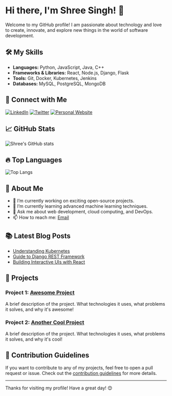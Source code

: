 # Hi there, I'm Shree Singh! 👋

Welcome to my GitHub profile! I am passionate about technology and love to create, innovate, and explore new things in the world of software development.

## 🛠️ My Skills
- **Languages:** Python, JavaScript, Java, C++
- **Frameworks & Libraries:** React, Node.js, Django, Flask
- **Tools:** Git, Docker, Kubernetes, Jenkins
- **Databases:** MySQL, PostgreSQL, MongoDB

## 🔗 Connect with Me
[![LinkedIn](https://img.shields.io/badge/LinkedIn-0077B5?style=for-the-badge&logo=linkedin&logoColor=white)](https://www.linkedin.com/in/shree-singh/)
[![Twitter](https://img.shields.io/badge/Twitter-1DA1F2?style=for-the-badge&logo=twitter&logoColor=white)](https://twitter.com/shree_singh)
[![Personal Website](https://img.shields.io/badge/Website-4285F4?style=for-the-badge&logo=google-chrome&logoColor=white)](https://shree-singh.com)

## 📈 GitHub Stats
![Shree's GitHub stats](https://github-readme-stats.vercel.app/api?username=singshre&show_icons=true&theme=radical)

## 🔥 Top Languages
![Top Langs](https://github-readme-stats.vercel.app/api/top-langs/?username=singshre&layout=compact&theme=radical)

## 🌱 About Me
- 🔭 I’m currently working on exciting open-source projects.
- 🌱 I’m currently learning advanced machine learning techniques.
- 💬 Ask me about web development, cloud computing, and DevOps.
- 📫 How to reach me: [Email](mailto:shree@example.com)

## 📚 Latest Blog Posts
<!-- BLOG-POST-LIST:START -->
- [Understanding Kubernetes](https://shree-singh.com/kubernetes)
- [Guide to Django REST Framework](https://shree-singh.com/django-rest-framework)
- [Building Interactive UIs with React](https://shree-singh.com/react-ui)
<!-- BLOG-POST-LIST:END -->

## 🎨 Projects
### Project 1: [Awesome Project](https://github.com/singshre/awesome-project)
A brief description of the project. What technologies it uses, what problems it solves, and why it's awesome!

### Project 2: [Another Cool Project](https://github.com/singshre/cool-project)
A brief description of the project. What technologies it uses, what problems it solves, and why it's cool!

## 🤝 Contribution Guidelines
If you want to contribute to any of my projects, feel free to open a pull request or issue. Check out the [contribution guidelines](https://github.com/singshre/contributing) for more details.

---

Thanks for visiting my profile! Have a great day! 😊